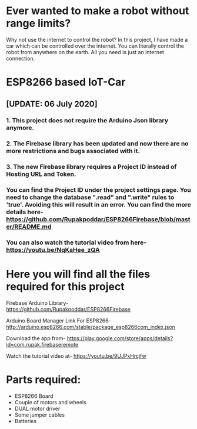 # Ever wanted to make a robot without range limits?
Why not use the internet to control the robot?
In this project, I have made a car which can be controlled over the internet. You can literally control the robot from anywhere on the earth. All you need is just an internet connection.

# ESP8266 based IoT-Car
## [UPDATE: 06 July 2020]
### 1. This project does not require the Arduino Json library anymore. 
### 2. The Firebase library has been updated and now there are no more restrictions and bugs associated with it.
### 3. The new Firebase library requires a Project ID instead of Hosting URL and Token.
### You can find the Project ID under the project settings page. You need to change the database ".read" and ".write" rules to 'true'. Avoiding this will result in an error. You can find the more details here- https://github.com/Rupakpoddar/ESP8266Firebase/blob/master/README.md
### You can also watch the tutorial video from here- https://youtu.be/NqKaHee_zQA

# Here you will find all the files required for this project

Firebase Arduino Library-
https://github.com/Rupakpoddar/ESP8266Firebase

Arduino Board Manager Link For ESP8266-
http://arduino.esp8266.com/stable/package_esp8266com_index.json

Download the app from-
https://play.google.com/store/apps/details?id=com.rupak.firebaseremote

Watch the tutorial video at-
https://youtu.be/9UJPxHrcjfw

# Parts required:
- ESP8266 Board
- Couple of motors and wheels
- DUAL motor driver
- Some jumper cables
- Batteries
